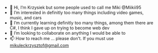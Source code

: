 - 👋 Hi, I’m Krzysiek but some people used to call me Miki @Miikii95
- 👀 I’m interested in definitly too many things including video games, music, and cars
- 🌱 I’m currently learning definitly too many things, among them there are C#, I think I gave up on trying to become web dev
- 💞️ I’m looking to collaborate on anything I would be able to 
- 📫 How to reach me ... please don't. If you must use mikuleckrzysztof@gmail.com

<!---
Miikii95/Miikii95 is a ✨ special ✨ repository because its `README.md` (this file) appears on your GitHub profile.
You can click the Preview link to take a look at your changes.
--->
